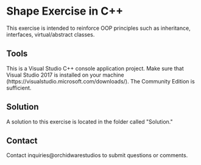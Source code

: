 <h1>Shape Exercise in C++</h1>
This exercise is intended to reinforce OOP principles such as inheritance, interfaces, virtual/abstract classes.

<h2>Tools</h2>
This is a Visual Studio C++ console application project.  Make sure that Visual Studio 2017 is installed on your machine (https://visualstudio.microsoft.com/downloads/).  The Community Edition is sufficient.

<h2>Solution</h2>
A solution to this exercise is located in the folder called "Solution."

<h2>Contact</h2>
Contact inquiries@orchidwarestudios to submit questions or comments.

